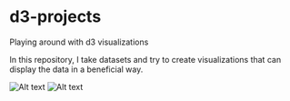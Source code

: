 # d3-projects
Playing around with d3 visualizations 

In this repository, I take datasets and try to create visualizations that can display the data in a beneficial way.

![Alt text](https://user-images.githubusercontent.com/10874703/33335216-6e913cc6-d43a-11e7-8cfc-7a3f4d7701a4.png "Map")
![Alt text](https://user-images.githubusercontent.com/10874703/34062448-9421842c-e1ba-11e7-871a-aeb4ff5d973c.png "Moh's Visualization")
